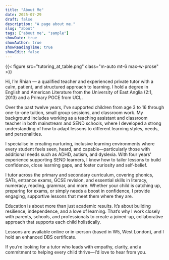 ```yaml
---
title: "About Me"
date: 2025-07-29
draft: false
description: "A page about me."
slug: "about"
tags: ["about me", "sample"]
showDate: true
showAuthor: true
showReadingTime: true
showEdit: false
---
```




{{< figure src="tutoring_at_table.png" class="m-auto mt-6 max-w-prose" >}}

Hi, I’m Rhian — a qualified teacher and experienced private tutor with a calm, patient, and structured approach to learning. I hold a degree in English and American Literature from the University of East Anglia (2:1, 2013) and a Primary PGCE from UCL.

Over the past twelve years, I’ve supported children from age 3 to 16 through one-to-one tuition, small group sessions, and classroom work. My background includes working as a teaching assistant and classroom teacher in both mainstream and SEND schools, where I developed a strong understanding of how to adapt lessons to different learning styles, needs, and personalities.

I specialise in creating nurturing, inclusive learning environments where every student feels seen, heard, and capable—particularly those with additional needs such as ADHD, autism, and dyslexia. With four years’ experience supporting SEND learners, I know how to tailor lessons to build confidence, close learning gaps, and foster curiosity and self-belief.

I tutor across the primary and secondary curriculum, covering phonics, SATs, entrance exams, GCSE revision, and essential skills in literacy, numeracy, reading, grammar, and more. Whether your child is catching up, preparing for exams, or simply needs a boost in confidence, I provide engaging, supportive lessons that meet them where they are.

Education is about more than just academic results. It’s about building resilience, independence, and a love of learning. That’s why I work closely with parents, schools, and professionals to create a joined-up, collaborative approach that supports each child holistically.

Lessons are available online or in-person (based in W5, West London), and I hold an enhanced DBS certificate.

If you’re looking for a tutor who leads with empathy, clarity, and a commitment to helping every child thrive—I’d love to hear from you.